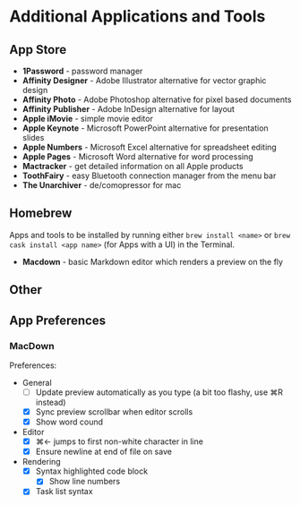 # Additional Applications and Tools

## App Store

- **1Password** - password manager
- **Affinity Designer** - Adobe Illustrator alternative for vector graphic design
- **Affinity Photo** - Adobe Photoshop alternative for pixel based documents
- **Affinity Publisher** - Adobe InDesign alternative for layout
- **Apple iMovie** - simple movie editor
- **Apple Keynote** - Microsoft PowerPoint alternative for presentation slides
- **Apple Numbers** - Microsoft Excel alternative for spreadsheet editing
- **Apple Pages** - Microsoft Word alternative for word processing
- **Mactracker** - get detailed information on all Apple products
- **ToothFairy** - easy Bluetooth connection manager from the menu bar
- **The Unarchiver** - de/comopressor for mac

## Homebrew

Apps and tools to be installed by running either `brew install <name>` or `brew cask install <app name>` (for Apps with a UI) in the Terminal.

- **Macdown** - basic Markdown editor which renders a preview on the fly

## Other


## App Preferences

### MacDown

Preferences:

- General
	- [ ] Update preview automatically as you type (a bit too flashy, use ⌘R instead)
	- [x] Sync preview scrollbar when editor scrolls
	- [x] Show word cound
- Editor
	- [x] ⌘← jumps to first non-white character in line
	- [x] Ensure newline at end of file on save
- Rendering
	- [x] Syntax highlighted code block
		- [x] Show line numbers
	- [x] Task list syntax
